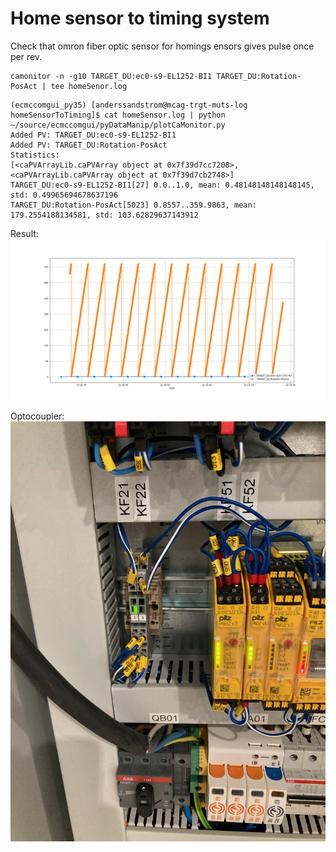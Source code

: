# Home sensor to timing system

Check that omron fiber optic sensor for homings ensors gives pulse once per rev.

```
camonitor -n -g10 TARGET_DU:ec0-s9-EL1252-BI1 TARGET_DU:Rotation-PosAct | tee homeSenor.log
```

```
(ecmccomgui_py35) [anderssandstrom@mcag-trgt-muts-log homeSensorToTiming]$ cat homeSensor.log | python ~/source/ecmccomgui/pyDataManip/plotCaMonitor.py 
Added PV: TARGET_DU:ec0-s9-EL1252-BI1
Added PV: TARGET_DU:Rotation-PosAct
Statistics: 
[<caPVArrayLib.caPVArray object at 0x7f39d7cc7208>, <caPVArrayLib.caPVArray object at 0x7f39d7cb2748>]
TARGET_DU:ec0-s9-EL1252-BI1[27] 0.0..1.0, mean: 0.48148148148148145, std: 0.49965694678637196
TARGET_DU:Rotation-PosAct[5023] 0.8557..359.9863, mean: 179.2554188134581, std: 103.62829637143912
```

Result:
![Plot](plot.png)

Optocoupler:
![Plot](opto.jpeg)
